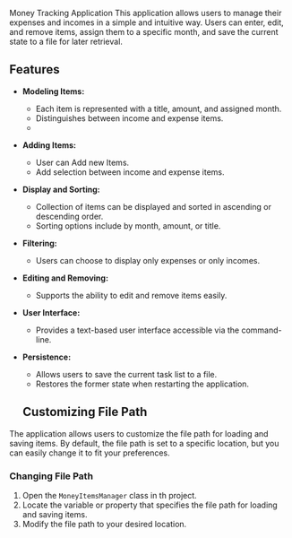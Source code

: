 Money Tracking Application
This application allows users to manage their expenses and incomes in a simple and intuitive way. Users can enter, edit, and remove items, assign them to a specific month, and save the current state to a file for later retrieval.



## Features
- **Modeling Items:**
  - Each item is represented with a title, amount, and assigned month.
  - Distinguishes between income and expense items.
  - 
- **Adding Items:**
  - User can Add new Items.
  - Add selection  between income and expense items.
- **Display and Sorting:**
  - Collection of items can be displayed and sorted in ascending or descending order.
  - Sorting options include by month, amount, or title.

- **Filtering:**
  - Users can choose to display only expenses or only incomes.

- **Editing and Removing:**
  - Supports the ability to edit and remove items easily.

- **User Interface:**
  - Provides a text-based user interface accessible via the command-line.

- **Persistence:**
  - Allows users to save the current task list to a file.
  - Restores the former state when restarting the application.
  ## Customizing File Path

The application allows users to customize the file path for loading and saving items. By default, the file path is set to a specific location, but you can easily change it to fit your preferences.

### Changing File Path

1. Open the `MoneyItemsManager` class in th project.
2. Locate the variable or property that specifies the file path for loading and saving items.
3. Modify the file path to your desired location.
